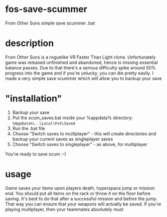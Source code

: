 # fos-save-scummer
From Other Suns simple save scummer .bat

# description
From Other Suns is a roguelike VR Faster Than Light clone. Unfortunately game was released unfinished and abandoned, hence is missing essential balance passes. Due to that there's a serious difficulty spike around 50% progress into the game and if you're unlucky, you can die pretty easily. I made a very simple save scummer which will allow you to backup your save 

# "installation"

1. Backup your save
2. Put the scum_saves.bat inside your %appdata% directory: `%AppData%\..\Local\FoS\Saved`
3. Run the .bat file
4. Choose "Switch saves to multiplayer" - this will create directories and backup your current saves as singleplayer saves
5. Choose "Switch saves to singleplayer" - as above, for multiplayer

You're ready to save scum :-)

# usage
Game saves your items upon players death, hyperspace jump or mission end. You should put all items on the rack or throw it on the floor before saving. It's best to do that after a successful mission and before the jump. That way you can ensure that your weapons will actually be saved. If you're playing multiplayer, then your teammates absolutely must 
